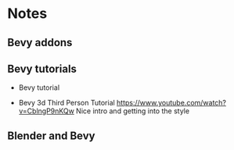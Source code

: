 # Notes


## Bevy addons



## Bevy tutorials

- Bevy tutorial

- Bevy 3d Third Person Tutorial
    https://www.youtube.com/watch?v=CblngP9nKQw
    Nice intro and getting into the style


## Blender and Bevy

